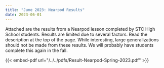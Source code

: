 ```yaml
---
title: "June 2023: Nearpod Results"
date: 2023-06-01
---
```


Attached are the results from a Nearpod lesson completed by STC High School students. Results are limited due to several factors. Read the description at the top of the page. While interesting, large generalizations should not be made from these results. We will probably have students complete this again in the fall. 

{{< embed-pdf url="/../../pdfs/Result-Nearpod-Spring-2023.pdf" >}}
